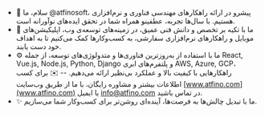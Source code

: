- 👋 سلام، ما @atfinosoft، پیشرو در ارائه راهکارهای مهندسی فناوری و نرم‌افزاری هستیم. با سال‌ها تجربه، عطفینو همراه شما در تحقق ایده‌های نوآورانه است.
- 🎯 ما با تکیه بر تخصص و دانش فنی عمیق، در زمینه‌های توسعه‌ی وب، اپلیکیشن‌های موبایل و راهکارهای نرم‌افزاری سفارشی، به کسب‌وکارها کمک می‌کنیم تا به اهداف خود دست یابند.
- ⚙️ ما با استفاده از به‌روزترین فناوری‌ها و متدولوژی‌های توسعه، از جمله React, Vue.js, Node.js, Python, Django و پلتفرم‌های ابری AWS, Azure, GCP، راهکارهایی با کیفیت بالا و عملکرد بی‌نظیر ارائه می‌دهیم.
-- ✉️ برای کسب اطلاعات بیشتر و مشاوره رایگان، با ما از طریق وب‌سایت [www.atfino.com](www.atfino.com) یا ایمیل [info@atfino.com](info@atfino.com) در تماس باشید.
- ✨  ما با تبدیل چالش‌ها به فرصت‌ها، آینده‌ای روشن‌تر برای کسب‌وکار شما می‌سازیم.
